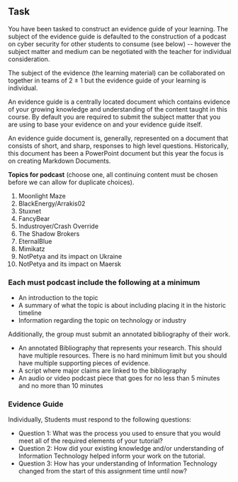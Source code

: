 
## Task

You have been tasked to construct an evidence guide of your learning. The subject of the evidence guide is defaulted to the construction of a podcast on cyber security for other students to consume (see below) -- however the subject matter and medium can be negotiated with the teacher for individual consideration. 

The subject of the evidence (the learning material) can be collaborated
on together in teams of 2 ± 1 but the evidence guide of your learning is
individual.

An evidence guide is a centrally located document which contains
evidence of your growing knowledge and understanding of the content
taught in this course. By default you are required to submit the subject
matter that you are using to base your evidence on and your evidence
guide itself.

An evidence guide document is, generally, represented on a document that
consists of short, and sharp, responses to high level questions.
Historically, this document has been a PowerPoint document but this year
the focus is on creating Markdown Documents.

**Topics for podcast** (choose one, all continuing content
must be chosen before we can allow for duplicate choices).

1. Moonlight Maze
2. BlackEnergy/Arrakis02
3. Stuxnet 
4. FancyBear
5. Industroyer/Crash Override 
6. The Shadow Brokers 
7. EternalBlue 
8. Mimikatz
9. NotPetya  and its impact on Ukraine
10. NotPetya and its impact on Maersk

### Each must podcast include the following at a minimum

* An introduction to the topic
* A summary of what the topic is about including placing it in the historic timeline
* Information regarding the topic on technology or industry

Additionally, the group must submit an annotated bibliography of their work. 

* An annotated Bibliography that represents your research. This
should have multiple resources. There is no hard minimum limit but you
should have multiple supporting pieces of evidence.
* A script where major claims are linked to the bibliography
* An audio or video podcast piece that goes for no less than 5 minutes
and no more than 10 minutes


### Evidence Guide

Individually, Students must respond to the following questions:

* Question 1: What was the process you used to ensure that you would meet all of the required elements of your tutorial?
* Question 2: How did your existing knowledge and/or understanding of Information Technology helped inform your work on the tutorial.
* Question 3: How has your understanding of Information Technology changed from the start of this assignment time until now?
